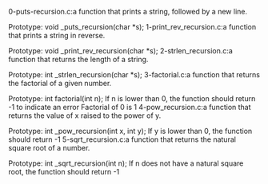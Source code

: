 0-puts-recursion.c:a function that prints a string, followed by a new line.

Prototype: void _puts_recursion(char *s);
1-print_rev_recursion.c:a function that prints a string in reverse.

Prototype: void _print_rev_recursion(char *s);
2-strlen_recursion.c:a function that returns the length of a string.

Prototype: int _strlen_recursion(char *s);
3-factorial.c:a function that returns the factorial of a given number.

Prototype: int factorial(int n);
If n is lower than 0, the function should return -1 to indicate an error
Factorial of 0 is 1
4-pow_recursion.c:a function that returns the value of x raised to the power of y.

Prototype: int _pow_recursion(int x, int y);
If y is lower than 0, the function should return -1
5-sqrt_recursion.c:a function that returns the natural square root of a number.

Prototype: int _sqrt_recursion(int n);
If n does not have a natural square root, the function should return -1
